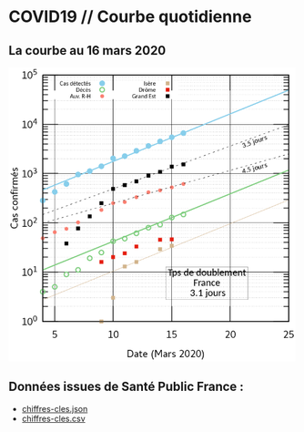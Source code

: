# COVID19 // Courbe quotidienne

## La courbe au 16 mars 2020
![alt text](./covid19.png?raw=true "Évolution en France")

## Données issues de Santé Public France :

- [chiffres-cles.json](https://github.com/opencovid19-fr/data/raw/master/dist/chiffres-cles.json)
- [chiffres-cles.csv](https://github.com/opencovid19-fr/data/raw/master/dist/chiffres-cles.csv)


<!---[logo]: https://github.com/adam-p/markdown-here/raw/master/src/common/images/icon48.png "Logo Title Text 2"
[./covid19.png]--->
